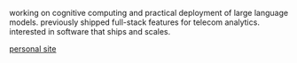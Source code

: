 working on cognitive computing and practical deployment of large language models. previously shipped full-stack features for telecom analytics. interested in software that ships and scales.

[personal site](https://nle.sh)
